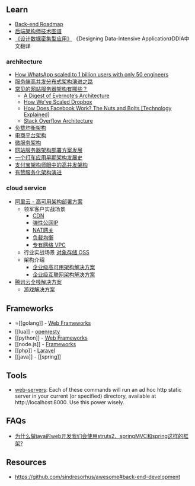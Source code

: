 


## Learn
- [Back-end Roadmap](https://github.com/kamranahmedse/developer-roadmap#back-end-roadmap)
- [后端架构师技术图谱](https://github.com/xingshaocheng/architect-awesome)
- [《设计数据密集型应用》](https://github.com/Vonng/ddia) 《Designing Data-Intensive Application》DDIA中文翻译

### architecture
- [How WhatsApp scaled to 1 billion users with only 50 engineers](https://www.quastor.org/p/how-whatsapp-scaled-to-1-billion)
- [服务端高并发分布式架构演进之路](https://segmentfault.com/a/1190000018626163)
- [常见的网站服务器架构有哪些？](https://www.zhihu.com/question/20657269)
  - [A Digest of Evernote’s Architecture](https://evernote.com/blog/a-digest-of-evernotes-architecture/)
  - [How We've Scaled Dropbox](https://www.youtube.com/watch?v=PE4gwstWhmc)
  - [How Does Facebook Work? The Nuts and Bolts [Technology Explained]](https://www.makeuseof.com/tag/facebook-work-nuts-bolts-technology-explained/)
  - [Stack Overflow Architecture](http://highscalability.com/blog/2009/8/5/stack-overflow-architecture.html)
- [负载均衡架构](https://www.jianshu.com/p/8f7242cbf469)
- [电商平台架构](https://www.jianshu.com/p/6ecb82fee9b2)
- [微服务架构](https://www.jianshu.com/p/6dc79068e2dc)
- [网站服务器架构部署方案发展](https://www.cnblogs.com/baobeiqi-e/p/10876334.html)
- [一个打车应用早期架构发展史](https://cloud.tencent.com/developer/article/1521020)
- [支付宝架构师眼中的高并发架构](https://cloud.tencent.com/developer/article/1417126)
- [有赞服务化架构演进](https://cloud.tencent.com/developer/article/1522947)

### cloud service
- [阿里云 - 高可用架构部署方案](https://help.aliyun.com/document_detail/137317.html?spm=5176.13910061.sslink.1.76864736DWeDXk)
  - 领军客户实战场景
    - [CDN](https://cn.aliyun.com/product/cdn)
    - [弹性公网IP](https://cn.aliyun.com/product/eip)
    - [NAT网关](https://cn.aliyun.com/product/nat)
    - [负载均衡](https://cn.aliyun.com/product/slb)
    - [专有网络 VPC](https://cn.aliyun.com/product/vpc)
  - 行业实战场景 [对象存储 OSS](https://cn.aliyun.com/product/oss)
  - 架构介绍
    - [企业级高可用架构解决方案](https://cn.aliyun.com/solution/ehasl/index)
    - [企业级互联网架构解决方案](https://cn.aliyun.com/solution/middleware/index)
- [腾讯云全栈解决方案](https://cloud.tencent.com/solution/overview)
  - [游戏解决方案](https://cloud.tencent.com/solution/game)



## Frameworks
- :star:[[golang]] - [Web Frameworks](golang#Frameworks)
- [[lua]] - [openresty](nginx#openresty)
- [[python]] - [Web Frameworks](python#Frameworks)
- [[node.js]] - [Frameworks](node.js#Frameworks)
- [[php]] - [Laravel](php#Laravel)
- [[java]] - [[spring]]



## Tools
- [web-servers](https://gist.github.com/willurd/5720255): Each of these commands will run an ad hoc http static server in your current (or specified) directory, available at http://localhost:8000. Use this power wisely.



## FAQs
- [为什么做java的web开发我们会使用struts2，springMVC和spring这样的框架?](https://github.com/RubyLouvre/agate/issues/8)



## Resources
- https://github.com/sindresorhus/awesome#back-end-development

